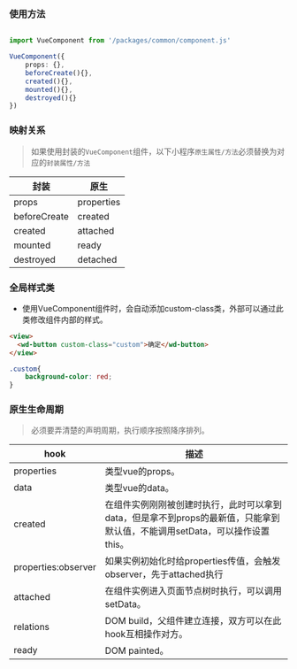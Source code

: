 ### 使用方法
```typescript

import VueComponent from '/packages/common/component.js'

VueComponent({
    props: {},
    beforeCreate(){},
    created(){},
    mounted(){},
    destroyed(){}
})
```

### 映射关系

>如果使用封装的`VueComponent`组件，以下小程序`原生属性/方法`必须替换为对应的`封装属性/方法`

| 封装          | 原生        |
|--------------|----------- |
| props        | properties |
| beforeCreate | created    |
| created      | attached   |
| mounted      | ready      |
| destroyed    | detached   |

### 全局样式类

* 使用VueComponent组件时，会自动添加custom-class类，外部可以通过此类修改组件内部的样式。
```html
<view>
  <wd-button custom-class="custom">确定</wd-button>
</view>
```
```scss
.custom{
    background-color: red;
}
```
### 原生生命周期

> 必须要弄清楚的声明周期，执行顺序按照降序排列。

| hook                    | 描述        |
|-------------------------|----------- |
| properties              | 类型vue的props。 |
| data                    | 类型vue的data。 |
| created                 | 在组件实例刚刚被创建时执行，此时可以拿到data，但是拿不到props的最新值，只能拿到默认值，不能调用setData，可以操作设置this。 |
| properties:observer     | 如果实例初始化时给properties传值，会触发observer，先于attached执行 |
| attached                | 在组件实例进入页面节点树时执行，可以调用setData。 |
| relations               | DOM build，父组件建立连接，双方可以在此hook互相操作对方。 |
| ready                   | DOM painted。 |

